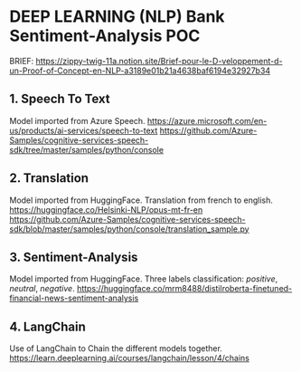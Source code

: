 # DEEP LEARNING (NLP) Bank Sentiment-Analysis POC
BRIEF: https://zippy-twig-11a.notion.site/Brief-pour-le-D-veloppement-d-un-Proof-of-Concept-en-NLP-a3189e01b21a4638baf6194e32927b34

## 1. Speech To Text
Model imported from Azure Speech.
https://azure.microsoft.com/en-us/products/ai-services/speech-to-text
https://github.com/Azure-Samples/cognitive-services-speech-sdk/tree/master/samples/python/console

## 2. Translation
Model imported from HuggingFace. Translation from french to english.
https://huggingface.co/Helsinki-NLP/opus-mt-fr-en
https://github.com/Azure-Samples/cognitive-services-speech-sdk/blob/master/samples/python/console/translation_sample.py

## 3. Sentiment-Analysis
Model imported from HuggingFace. Three labels classification: *positive*, *neutral*, *negative*.
https://huggingface.co/mrm8488/distilroberta-finetuned-financial-news-sentiment-analysis

## 4. LangChain
Use of LangChain to Chain the different models together.
https://learn.deeplearning.ai/courses/langchain/lesson/4/chains